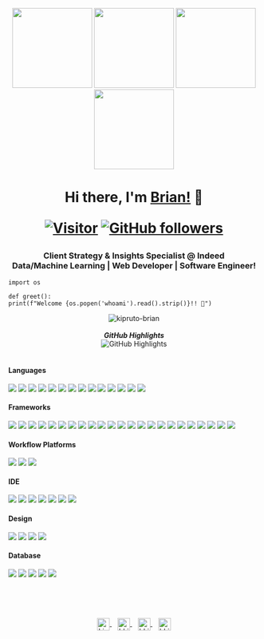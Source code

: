 <p align="center">
    <img src="https://octodex.github.com/images/manufacturetocat.png" height="160px" width="160px">
    <img src="https://octodex.github.com/images/daftpunktocat-thomas.gif" height="160px" width="160px">
    <img src="https://octodex.github.com/images/daftpunktocat-guy.gif" height="160px" width="160px">
    <img src="https://octodex.github.com/images/mona-the-rivetertocat.png" height="160px" width="160px">
</p>

<h1 align="center">
    Hi there, I'm 
    <a href="https://github.com/kiprutobrian" target="_blank">Brian!</a> 👋

[![Visitor](https://komarev.com/ghpvc/?username=kiprutobrian&style=flat&color=blueviolet)](https://github.com/kiprutobrian) 
[![GitHub followers](https://img.shields.io/github/followers/kiprutobrian.svg?style=social&label=Follow&color=blueviolet)](https://github.com/kiprutobrian?tab=followers) 
</h1>

<h3 align="center">
    Client Strategy & Insights Specialist @ Indeed
    <br/>
    Data/Machine Learning | Web Developer | Software Engineer!
</h3>

```python3
import os

def greet():
print(f"Welcome {os.popen('whoami').read().strip()}!! 👋")
```
<div>
    <p align="center">
        <img src="https://github-readme-stats.vercel.app/api?username=kiprutobrian&count_private=true&show_icons=true&theme=radical"
        alt=kipruto-brian />
        <br />
        <br />
        <b><em>GitHub Highlights</em></b>
        <br />
        <img src="https://github-readme-streak-stats.herokuapp.com/?user=kiprutobrian" alt="GitHub Highlights" />
        <br />
        <br />
        <!-- <b><em>Programming activity (Last 7 days):</em></b> 
        <br />
        <img src="https://github-readme-stats.vercel.app/api/wakatime?username=kiprutobrian" alt="WakaTime" /> -->
    </p>
</div>

#### Languages
[![](https://img.shields.io/badge/Python-3776AB?style=for-the-badge&logo=python&logoColor=white)]() 
[![](https://img.shields.io/badge/HTML5-E34F26?style=for-the-badge&logo=html5&logoColor=white)]() 
[![](https://img.shields.io/badge/CSS3-1572B6?style=for-the-badge&logo=css3&logoColor=white)]() 
[![](https://img.shields.io/badge/JavaScript-323330?style=for-the-badge&logo=javascript&logoColor=F7DF1E)]() 
[![](https://img.shields.io/badge/TypeScript-007ACC?style=for-the-badge&logo=typescript&logoColor=white)]() 
[![](https://img.shields.io/badge/Java-ED8B00?style=for-the-badge&logo=java&logoColor=white)]() 
[![](https://img.shields.io/badge/PHP-777BB4?style=for-the-badge&logo=php&logoColor=white)]() 
[![](https://img.shields.io/badge/Dart-0175C2?style=for-the-badge&logo=dart&logoColor=white)]() 
[![](https://img.shields.io/badge/TensorFlow-FF6F00?style=for-the-badge&logo=TensorFlow&logoColor=white)]() 
[![](https://img.shields.io/badge/scikit_learn-F7931E?style=for-the-badge&logo=scikit-learn&logoColor=white)]() 
[![](https://img.shields.io/badge/Keras-D00000?style=for-the-badge&logo=Keras&logoColor=white)]() 
[![](https://img.shields.io/badge/Numpy-777BB4?style=for-the-badge&logo=numpy&logoColor=white)]() 
[![](https://img.shields.io/badge/Pandas-2C2D72?style=for-the-badge&logo=pandas&logoColor=white)]() 
[![](https://img.shields.io/badge/LaTeX-47A141?style=for-the-badge&logo=LaTeX&logoColor=white)]() 

#### Frameworks
[![](https://img.shields.io/badge/Node.js-339933?style=for-the-badge&logo=nodedotjs&logoColor=white)]() 
[![](https://img.shields.io/badge/npm-CB3837?style=for-the-badge&logo=npm&logoColor=white)]() 
[![](https://img.shields.io/badge/Yarn-2C8EBB?style=for-the-badge&logo=yarn&logoColor=white)]() 
[![](https://img.shields.io/badge/Sass-CC6699?style=for-the-badge&logo=sass&logoColor=white)]() 
[![](https://img.shields.io/badge/R-276DC3?style=for-the-badge&logo=r&logoColor=white)]() 
[![](https://img.shields.io/badge/Scala-DC322F?style=for-the-badge&logo=scala&logoColor=white)]() 
[![](https://img.shields.io/badge/Jupyter-F37626.svg?&style=for-the-badge&logo=Jupyter&logoColor=white)]() 
[![](https://img.shields.io/badge/Markdown-000000?style=for-the-badge&logo=markdown&logoColor=white)]() 
[![](https://img.shields.io/badge/React-20232A?style=for-the-badge&logo=react&logoColor=61DAFB)]() 
[![](https://img.shields.io/badge/Vue.js-35495E?style=for-the-badge&logo=vuedotjs&logoColor=4FC08D)]() 
[![](https://img.shields.io/badge/Bootstrap-563D7C?style=for-the-badge&logo=bootstrap&logoColor=white)]() 
[![](https://img.shields.io/badge/Material--UI-0081CB?style=for-the-badge&logo=material-ui&logoColor=white)]() 
[![](https://img.shields.io/badge/Docker-2CA5E0?style=for-the-badge&logo=docker&logoColor=white)]() 
[![](https://img.shields.io/badge/conda-342B029.svg?&style=for-the-badge&logo=anaconda&logoColor=white)]() 
[![](https://img.shields.io/badge/firebase-ffca28?style=for-the-badge&logo=firebase&logoColor=black)]() 
[![](https://img.shields.io/badge/Git-F05032?style=for-the-badge&logo=git&logoColor=white)]() 
[![](https://img.shields.io/badge/Postman-FF6C37?style=for-the-badge&logo=Postman&logoColor=white)]() 
[![](https://img.shields.io/badge/PowerBI-F2C811?style=for-the-badge&logo=Power%20BI&logoColor=white)]() 
[![](https://img.shields.io/badge/Nginx-009639?style=for-the-badge&logo=nginx&logoColor=white)]() 
[![](https://img.shields.io/badge/AlpineJS-8BC0D0?style=for-the-badge&logo=alpine.js&logoColor=black)]() 
[![](https://img.shields.io/badge/Xampp-F37623?style=for-the-badge&logo=xampp&logoColor=white)]() 
[![](https://img.shields.io/badge/Apache-D22128?style=for-the-badge&logo=Apache&logoColor=white)]() 
[![](https://img.shields.io/badge/JWT-000000?style=for-the-badge&logo=JSON%20web%20tokens&logoColor=white)]() 
[![]()]() 
[![]()]() 
[![]()]() 
[![]()]() 
[![]()]() 
[![]()]() 
[![]()]() 
[![]()]() 
[![]()]() 

#### Workflow Platforms
[![](https://img.shields.io/badge/Jenkins-D24939?style=for-the-badge&logo=Jenkins&logoColor=white)]() 
[![](https://img.shields.io/badge/Jira-0052CC?style=for-the-badge&logo=Jira&logoColor=white)]() 
[![](https://img.shields.io/badge/TeamCity-000000?style=for-the-badge&logo=TeamCity&logoColor=white)]() 

#### IDE
[![](https://img.shields.io/badge/Visual_Studio-5C2D91?style=for-the-badge&logo=visual%20studio&logoColor=white)]() 
[![](https://img.shields.io/badge/Atom-66595C?style=for-the-badge&logo=Atom&logoColor=white)]() 
[![](https://img.shields.io/badge/Eclipse-2C2255?style=for-the-badge&logo=eclipse&logoColor=white)]() 
[![](https://img.shields.io/badge/PyCharm-000000.svg?&style=for-the-badge&logo=PyCharm&logoColor=white)]() 
[![](https://img.shields.io/badge/VIM-%2311AB00.svg?&style=for-the-badge&logo=vim&logoColor=white)]() 
[![](https://img.shields.io/badge/phpstorm-143?style=for-the-badge&logo=phpstorm&logoColor=black&color=black&labelColor=darkorchid)]() 
[![](https://img.shields.io/badge/RStudio-75AADB?style=for-the-badge&logo=RStudio&logoColor=white)]() 

#### Design
[![](https://img.shields.io/badge/Figma-F24E1E?style=for-the-badge&logo=figma&logoColor=white)]() 
[![](https://img.shields.io/badge/Adobe%20Illustrator-FF9A00?style=for-the-badge&logo=adobe%20illustrator&logoColor=white)]() 
[![](https://img.shields.io/badge/Adobe%20XD-470137?style=for-the-badge&logo=Adobe%20XD&logoColor=#FF61F6)]()
[![](https://img.shields.io/badge/Adobe%20Photoshop-31A8FF?style=for-the-badge&logo=Adobe%20Photoshop&logoColor=black)]() 

#### Database
[![](https://img.shields.io/badge/MySQL-00000F?style=for-the-badge&logo=mysql&logoColor=white)]() 
[![](https://img.shields.io/badge/MariaDB-003545?style=for-the-badge&logo=mariadb&logoColor=white)]() 
[![](https://img.shields.io/badge/PostgreSQL-316192?style=for-the-badge&logo=postgresql&logoColor=white)]() 
[![](https://img.shields.io/badge/SQLite-07405E?style=for-the-badge&logo=sqlite&logoColor=white)]() 
[![](https://img.shields.io/badge/redis-%23DD0031.svg?&style=for-the-badge&logo=redis&logoColor=white)]()

<br/>
<br/>
<br/>
<p align="center">
    <a href="https://www.linkedin.com/in/kipruto-brian" target="blank">
        <img align="center" src="https://cdn-icons-png.flaticon.com/512/174/174857.png" alt="kipruto-brian" height="25" width="25" />
    </a> 
    &nbsp;&nbsp;
    <a href="https://twitter.com/bkipruto_koima" target="blank">
        <img align="center" src="https://cdn-icons-png.flaticon.com/512/733/733579.png" alt="bkipruto_koima" height="25" width="25" />
    </a>
    &nbsp;&nbsp;   
    <a href="https://codepen.io/kiprutobrian" target="blank">
        <img align="center" src="https://cdn-icons-png.flaticon.com/512/1626/1626319.png" alt="bkipruto_koima" height="25" width="25" />
    </a>
    &nbsp;&nbsp;   
    <a href="https://www.behance.net/briankipruto" target="blank">
        <img align="center" src="https://a5.behance.net/07593793c3cc44f8f7be480b6e665008bebfcbfe/img/site/favicon.ico?cb=264615658" alt="bkipruto_koima"                        height="25" width="25" />
    </a>
</p>
